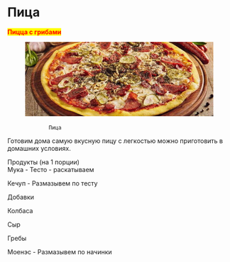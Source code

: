 # Пица&#x20;

<mark style="color:red;">**Пицца с грибами**</mark>



<figure><img src="../../.gitbook/assets/7-9-22-680x270.jpg" alt=""><figcaption></figcaption></figure>

```
             Пица
```

Готовим дома самую вкусную пицу с легкостью можно приготовить в домашних условиях.&#x20;

&#x20;                                   Продукты (на 1 порции)\
Мука - Тесто - раскатываем&#x20;

Кечуп - Размазывем по тесту&#x20;

&#x20;                                                     Добавки&#x20;

Колбаса

&#x20;Сыр&#x20;

Гребы

&#x20;Моенэс - Размазывем по начинки
